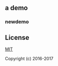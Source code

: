 ## a demo

### newdemo

## License

[MIT](http://opensource.org/licenses/MIT)

Copyright (c) 2016-2017 
